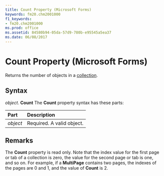 ```yaml
---
title: Count Property (Microsoft Forms)
keywords: fm20.chm2001000
f1_keywords:
- fm20.chm2001000
ms.prod: office
ms.assetid: 84580b94-05da-57d9-780b-e95545a5ea37
ms.date: 06/08/2017
---
```



# Count Property (Microsoft Forms)



Returns the number of objects in a [collection](../../Glossary/vbe-glossary.md).

## Syntax

_object_. **Count**
The  **Count** property syntax has these parts:


|**Part**|**Description**|
|:-----|:-----|
| _object_|Required. A valid object.|

## Remarks

The  **Count** property is read only.
Note that the index value for the first page or tab of a collection is zero, the value for the second page or tab is one, and so on. For example, if a  **MultiPage** contains two pages, the indexes of the pages are 0 and 1, and the value of **Count** is 2.

